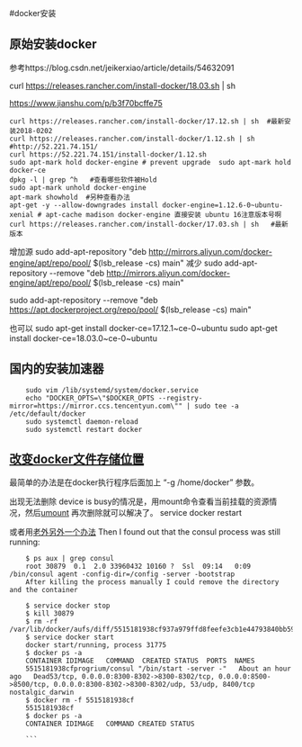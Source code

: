 #docker安装

## 原始安装docker

参考https://blog.csdn.net/jeikerxiao/article/details/54632091

curl https://releases.rancher.com/install-docker/18.03.sh | sh

https://www.jianshu.com/p/b3f70bcffe75

	curl https://releases.rancher.com/install-docker/17.12.sh | sh  #最新安装2018-0202
    curl https://releases.rancher.com/install-docker/1.12.sh | sh  #http://52.221.74.151/
	curl https://52.221.74.151/install-docker/1.12.sh 
	sudo apt-mark hold docker-engine # prevent upgrade  sudo apt-mark hold docker-ce
	dpkg -l | grep ^h   #查看哪些软件被Hold
	sudo apt-mark unhold docker-engine
	apt-mark showhold  #另种查看办法
	apt-get -y --allow-downgrades install docker-engine=1.12.6-0~ubuntu-xenial # apt-cache madison docker-engine 直接安装 ubuntu 16注意版本号啊
	curl https://releases.rancher.com/install-docker/17.03.sh | sh   #最新版本

增加源 sudo add-apt-repository "deb http://mirrors.aliyun.com/docker-engine/apt/repo/pool/ $(lsb_release -cs) main"
减少 sudo add-apt-repository --remove "deb http://mirrors.aliyun.com/docker-engine/apt/repo/pool/ $(lsb_release -cs) main"

sudo add-apt-repository --remove "deb https://apt.dockerproject.org/repo/pool/ $(lsb_release -cs) main"

也可以 sudo apt-get install docker-ce=17.12.1~ce-0~ubuntu
sudo apt-get install docker-ce=18.03.0~ce-0~ubuntu

## 国内的安装加速器
```
	sudo vim /lib/systemd/system/docker.service
    echo "DOCKER_OPTS=\"$DOCKER_OPTS --registry-mirror=https://mirror.ccs.tencentyun.com\"" | sudo tee -a /etc/default/docker
    sudo systemctl daemon-reload
    sudo systemctl restart docker

```
## [改变docker文件存储位置](https://forums.docker.com/t/how-do-i-change-the-docker-image-installation-directory/1169)

最简单的办法是在docker执行程序后面加上 “-g /home/docker” 参数。

出现无法删除 device is busy的情况是，用mount命令查看当前挂载的资源情况，然后[umount](http://www.cnblogs.com/xiaouisme/p/4968419.html) 再次删除就可以解决了。
	service docker restart

或者用[老外另外一个办法](https://github.com/moby/moby/issues/9665)
	Then I found out that the consul process was still running:
```
    $ ps aux | grep consul
    root 30879  0.1  2.0 33960432 10160 ?  Ssl  09:14   0:09 /bin/consul agent -config-dir=/config -server -bootstrap
    After killing the process manually I could remove the directory and the container
    
    $ service docker stop
    $ kill 30879
    $ rm -rf /var/lib/docker/aufs/diff/5515181938cf937a979ffd8feefe3cb1e44793840bb59f87be48cf980c9a3076
    $ service docker start
    docker start/running, process 31775
    $ docker ps -a
    CONTAINER IDIMAGE   COMMAND  CREATED STATUS  PORTS  NAMES
    5515181938cfprogrium/consul "/bin/start -server -"   About an hour ago   Dead53/tcp, 0.0.0.0:8300-8302->8300-8302/tcp, 0.0.0.0:8500->8500/tcp, 0.0.0.0:8300-8302->8300-8302/udp, 53/udp, 8400/tcp   nostalgic_darwin
    $ docker rm -f 5515181938cf
    5515181938cf
    $ docker ps -a
    CONTAINER IDIMAGE   COMMAND CREATED STATUS   
    
    ```
